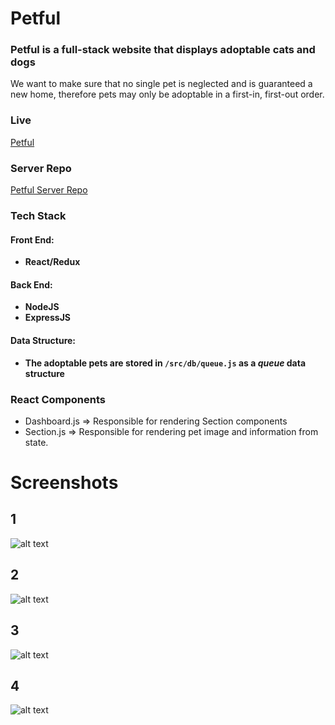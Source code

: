 # Petful

### Petful is a full-stack website that displays adoptable cats and dogs
We want to make sure that no single pet is neglected and is guaranteed a new home,
therefore pets may only be adoptable in a first-in, first-out order.

### Live
[Petful](https://fierce-escarpment-91595.herokuapp.com/ "Petful")

### Server Repo
[Petful Server Repo](https://github.com/gyuhankim/petful-server "Petful Server Repo")

### Tech Stack
#### Front End:
* **React/Redux**

#### Back End:
* **NodeJS**
* **ExpressJS**

#### Data Structure:
* **The adoptable pets are stored in ```/src/db/queue.js``` as a _queue_ data structure**

### React Components
* Dashboard.js => Responsible for rendering Section components
* Section.js => Responsible for rendering pet image and information from state.

# Screenshots

## 1
![alt text](screenshots/onboarding.png "Description goes here")

## 2
![alt text](screenshots/game-list-view.png "Description goes here")

## 3
![alt text](screenshots/game-list-view-2.png "Description goes here")

## 4
![alt text](screenshots/favorites-list-view.png "Description goes here")